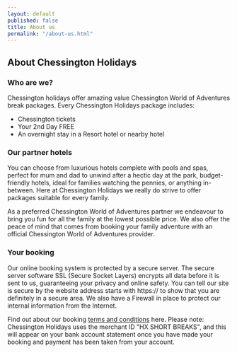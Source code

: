 ```yaml
---
layout: default
published: false
title: About us
permalink: "/about-us.html"
---
```


## About Chessington Holidays 

### Who are we?
Chessington holidays offer amazing value Chessington World of Adventures break packages.
Every Chessington Holidays package includes:
<ul>
<li>Chessington tickets</li> 
<li>Your 2nd Day FREE</li>
<li>An overnight stay in a Resort hotel or nearby hotel</li>
</ul>

### Our partner hotels
You can choose from luxurious hotels complete with pools and spas, perfect for mum and dad to unwind after a hectic day at the park, budget-friendly hotels, ideal for families watching the pennies, or anything in-between. Here at Chessington Holidays we really do strive to offer packages suitable for every family. 

As a preferred Chessington World of Adventures partner we endeavour to bring you fun for all the family at the lowest possible price. We also offer the peace of mind that comes from booking your family adventure with an official Chessington World of Adventures provider. 

### Your booking
Our online booking system is protected by a secure server. The secure server software SSL (Secure Socket Layers) encrypts all data before it is sent to us, guaranteeing your privacy and online safety. You can tell our site is secure by the website address starts with https:// to show that you are definitely in a secure area. We also have a Firewall in place to protect our internal information from the Internet. 

Find out about our booking [terms and conditions](http://www.chessingtonholidays.co.uk/booking-terms-and-conditions.html) here. Please note: Chessington Holidays uses the merchant ID "HX SHORT BREAKS", and this will appear on your bank account statement once you have made your booking and payment has been taken from your account. 
